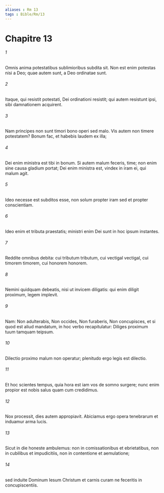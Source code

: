 ```yaml
---
aliases : Rm 13
tags : Bible/Rm/13
---
```


# Chapitre 13

###### 1
Omnis anima potestatibus sublimioribus subdita sit. Non est enim potestas nisi a Deo; quae autem sunt, a Deo ordinatae sunt. 
###### 2
Itaque, qui resistit potestati, Dei ordinationi resistit; qui autem resistunt ipsi, sibi damnationem acquirent. 
###### 3
Nam principes non sunt timori bono operi sed malo. Vis autem non timere potestatem? Bonum fac, et habebis laudem ex illa; 
###### 4
Dei enim ministra est tibi in bonum. Si autem malum feceris, time; non enim sine causa gladium portat; Dei enim ministra est, vindex in iram ei, qui malum agit. 
###### 5
Ideo necesse est subditos esse, non solum propter iram sed et propter conscientiam. 
###### 6
Ideo enim et tributa praestatis; ministri enim Dei sunt in hoc ipsum instantes. 
###### 7
Reddite omnibus debita: cui tributum tributum, cui vectigal vectigal, cui timorem timorem, cui honorem honorem.
###### 8
Nemini quidquam debeatis, nisi ut invicem diligatis: qui enim diligit proximum, legem implevit. 
###### 9
Nam: Non adulterabis, Non occides, Non furaberis, Non concupisces, et si quod est aliud mandatum, in hoc verbo recapitulatur: Diliges proximum tuum tamquam teipsum. 
###### 10
Dilectio proximo malum non operatur; plenitudo ergo legis est dilectio.
###### 11
Et hoc scientes tempus, quia hora est iam vos de somno surgere; nunc enim propior est nobis salus quam cum credidimus. 
###### 12
Nox processit, dies autem appropiavit. Abiciamus ergo opera tenebrarum et induamur arma lucis. 
###### 13
Sicut in die honeste ambulemus: non in comissationibus et ebrietatibus, non in cubilibus et impudicitiis, non in contentione et aemulatione; 
###### 14
sed induite Dominum Iesum Christum et carnis curam ne feceritis in concupiscentiis.
